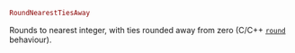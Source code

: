 ```julia
RoundNearestTiesAway
```

Rounds to nearest integer, with ties rounded away from zero (C/C++ [`round`](@ref) behaviour).
